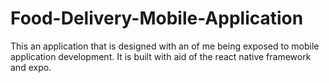 # Food-Delivery-Mobile-Application
This an application that is designed with an of me being exposed to mobile application development. It is built with aid of the react native framework and expo.
